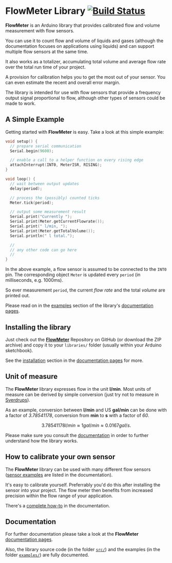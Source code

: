 # FlowMeter Library [![Build Status](https://travis-ci.org/sekdiy/FlowMeter.svg?branch=master)](https://travis-ci.org/sekdiy/FlowMeter)

**FlowMeter** is an Arduino library that provides calibrated flow and volume measurement with flow sensors.

You can use it to count flow and volume of liquids and gases (although the documentation focuses on applications using liquids) and can support multiple flow sensors at the same time.

It also works as a totalizer, accumulating total volume and average flow rate over the total run time of your project.

A provision for calibration helps you to get the most out of your sensor. You can even estimate the recent and overall error margin.

The library is intended for use with flow sensors that provide a frequency output signal proportional to flow, although other types of sensors could be made to work.

## A Simple Example

Getting started with **FlowMeter** is easy. Take a look at this simple example:

```c++
void setup() {
  // prepare serial communication
  Serial.begin(9600);

  // enable a call to a helper function on every rising edge
  attachInterrupt(INT0, MeterISR, RISING);
}

void loop() {
  // wait between output updates
  delay(period);

  // process the (possibly) counted ticks
  Meter.tick(period);

  // output some measurement result
  Serial.print("Currently ");
  Serial.print(Meter.getCurrentFlowrate());
  Serial.print(" l/min, ");
  Serial.print(Meter.getTotalVolume());
  Serial.println(" l total.");

  //
  // any other code can go here
  //
}
```

In the above example, a flow sensor is assumed to be connected to the `INT0` pin. The corresponding object `Meter` is updated every `period` (in milliseconds, e.g. 1000ms).

So ever measurement `period`, the current *flow rate* and the total *volume* are printed out.

Please read on in the [examples](https://github.com/sekdiy/FlowMeter/wiki/Examples) section of the library's [documentation pages](https://github.com/sekdiy/FlowMeter/wiki).

## Installing the library

Just check out the [**FlowMeter**](https://github.com/sekdiy/FlowMeter) Repository on GitHub (or download the ZIP archive) and copy it to your `libraries/` folder (usually within your Arduino sketchbook).

See the [installation](https://github.com/sekdiy/FlowMeter/wiki/Installation) section in the [documentation pages](https://github.com/sekdiy/FlowMeter/wiki) for more.

## Unit of measure

The **FlowMeter** library expresses flow in the unit **l/min**.
Most units of measure can be derived by simple conversion (just try not to measure in [Sverdrups](https://en.wikipedia.org/wiki/Sverdrup)).

As an example, conversion between **l/min** and US **gal/min** can be done with a factor of *3.78541178*, conversion from **min**  to **s** with a factor of *60*.

```math
3.78541178 l/min ≈ 1 gal/min ≈ 0.0167 gal/s.
```

Please make sure you consult the [documentation](https://github.com/sekdiy/FlowMeter/wiki/Properties) in order to further understand how the library works.

## How to calibrate your own sensor

The **FlowMeter** library can be used with many different flow sensors ([sensor examples](https://github.com/sekdiy/FlowMeter/wiki/Sensors) are listed in the documentation).

It's easy to calibrate yourself. Preferrably you'd do this after installing the sensor into your project. The flow meter then benefits from increased precision within the flow range of your application.

There's a [complete how-to](https://github.com/sekdiy/FlowMeter/wiki/Calibration) in the documentation.

## Documentation

For further documentation please take a look at the **FlowMeter** [documentation pages](https://github.com/sekdiy/FlowMeter/wiki).

Also, the library source code (in the folder [`src/`](src/)) and the examples (in the folder [`examples/`](examples/)) are fully documented.
